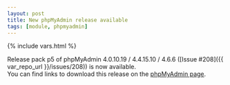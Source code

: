 ```yaml
---
layout: post
title: New phpMyAdmin release available
tags: [module, phpmyadmin]
---
```

{% include vars.html %}

Release pack p5 of phpMyAdmin 4.0.10.19 / 4.4.15.10 / 4.6.6 ([Issue #208]({{ var_repo_url }}/issues/208)) is now available.<br />
You can find links to download this release on the [phpMyAdmin page](/apps/phpmyadmin).